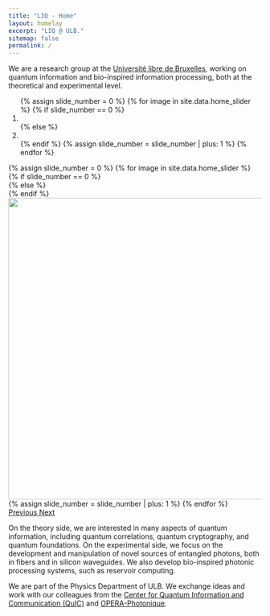 ```yaml
---
title: "LIQ - Home"
layout: homelay
excerpt: "LIQ @ ULB."
sitemap: false
permalink: /
---
```


We are a research group at the [Université libre de Bruxelles](http://www.ulb.be), working on quantum information and bio-inspired information processing, both at the theoretical and experimental level.



<div markdown="0" id="carousel" class="carousel slide" data-ride="carousel" data-interval="4000" data-pause="hover">
  <!-- Menu -->
  <ol class="carousel-indicators">
    {% assign slide_number = 0 %}
    {% for image in site.data.home_slider %}
    {% if slide_number == 0 %}
    <li data-target="#carousel" data-slide-to="{{ slide_number }}" class="active"></li>
    {% else %}
    <li data-target="#carousel" data-slide-to="{{ slide_number }}"></li>
    {% endif %}
    {% assign slide_number = slide_number | plus: 1 %}
    {% endfor %}
  </ol>

  <!-- Items -->
  <div class="carousel-inner" markdown="0">
    {% assign slide_number = 0 %}
    {% for image in site.data.home_slider %}
    {% if slide_number == 0 %}
    <div class="item active">
    {% else %}
    <div class="item">
    {% endif %}
      <img src="{{ site.url }}{{ site.baseurl }}/images/home/{{ image.name }}" style="width:auto; height: 600px; margin: auto">
    </div>
    {% assign slide_number = slide_number | plus: 1 %}
    {% endfor %}
  </div>
  <a class="left carousel-control" href="#carousel" role="button" data-slide="prev">
    <span class="glyphicon glyphicon-chevron-left" aria-hidden="true"></span>
    <span class="sr-only">Previous</span>
  </a>
  <a class="right carousel-control" href="#carousel" role="button" data-slide="next">
    <span class="glyphicon glyphicon-chevron-right" aria-hidden="true"></span>
    <span class="sr-only">Next</span>
  </a>
</div>



On the theory side, we are interested in many aspects of quantum information, including quantum correlations, quantum cryptography, and quantum foundations. On the experimental side, we focus on the development and manipulation of novel sources of entangled photons, both in fibers and in silicon waveguides. We also develop bio-inspired photonic processing systems, such as reservoir computing.

We are part of the Physics Department of ULB. We exchange ideas and work with our colleagues from the [Center for Quantum Information and Communication (QuIC)](http://quic.ulb.ac.be/) and [OPERA-Photonique](http://www.ulb.ac.be/polytech/soa/index.html).

